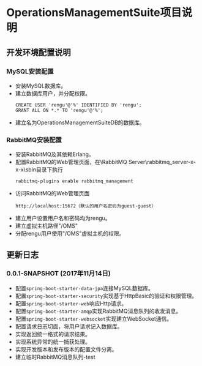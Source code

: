 # OperationsManagementSuite项目说明

## 开发环境配置说明

### MySQL安装配置

* 安装MySQL数据库。
* 建立数据库用户，并分配权限。
  ```
  CREATE USER 'rengu'@'%' IDENTIFIED BY 'rengu';
  GRANT ALL ON *.* TO 'rengu'@'%';
  ```
* 建立名为OperationsManagementSuiteDB的数据库。

### RabbitMQ安装配置

* 安装RabbitMQ及其依赖Erlang。
* 配置RabbitMQ的Web管理页面，在\RabbitMQ Server\rabbitmq_server-x-x-x\sbin目录下执行
  ```
  rabbitmq-plugins enable rabbitmq_management
  ```
* 访问RabbitMQ的Web管理页面
  ```
  http://localhost:15672（默认的用户名密码为guest-guest）
  ```
* 建立用户设置用户名和密码均为rengu。
* 建立虚拟主机路径"/OMS"
* 分配rengu用户使用"/OMS"虚拟主机的权限。

## 更新日志

### 0.0.1-SNAPSHOT (2017年11月14日)
    
* 配置```spring-boot-starter-data-jpa```连接MySQL数据库。
* 配置```spring-boot-starter-security```实现基于HttpBasic的验证和权限管理。
* 配置```spring-boot-starter-web```响应Http请求。
* 配置```spring-boot-starter-amqp```实现RabbitMQ消息队列的收发消息。
* 配置```spring-boot-starter-websocket```实现建立WebSocket通信。
* 配置请求日志切面，将用户请求记入数据库。
* 实现返回统一格式的请求结果。
* 实现系统异常的统一捕获处理。
* 实现开发版本和发布版本的配置文件分离。
* 建立临时RabbitMQ消息队列-test